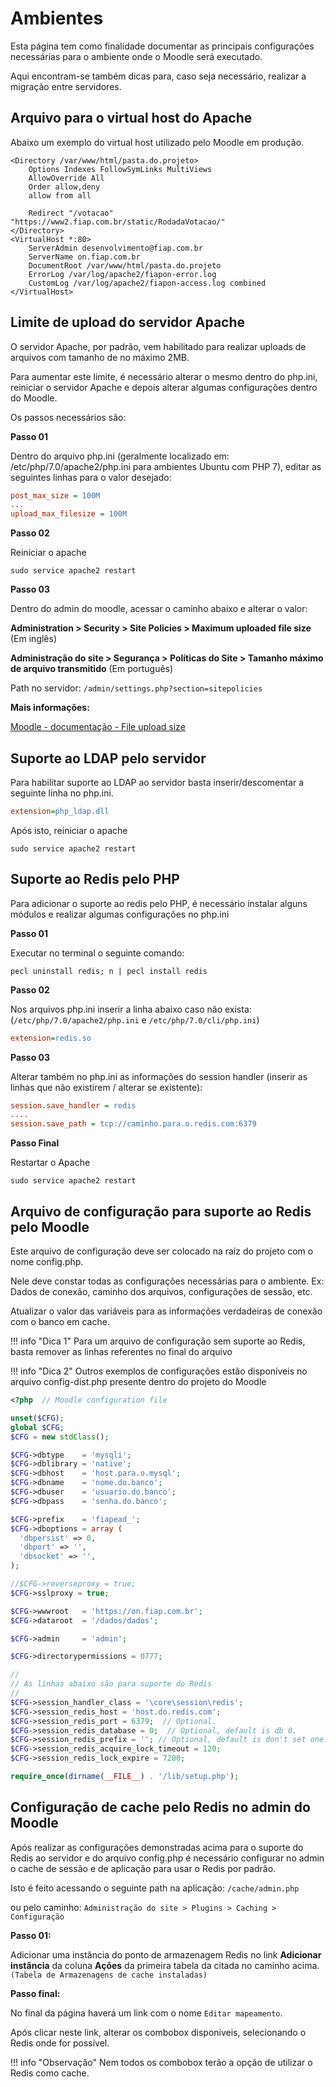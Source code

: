# Ambientes

Esta página tem como finalidade documentar as principais configurações necessárias para o ambiente 
onde o Moodle será executado.

Aqui encontram-se também dicas para, caso seja necessário, realizar a migração entre servidores.

## Arquivo para o virtual host do Apache

Abaixo um exemplo do virtual host utilizado pelo Moodle em produção.

```
<Directory /var/www/html/pasta.do.projeto>
	Options Indexes FollowSymLinks MultiViews
	AllowOverride All
	Order allow,deny
	allow from all
	
	Redirect "/votacao" "https://www2.fiap.com.br/static/RodadaVotacao/"
</Directory>
<VirtualHost *:80>
	ServerAdmin desenvolvimento@fiap.com.br
	ServerName on.fiap.com.br
	DocumentRoot /var/www/html/pasta.do.projeto
	ErrorLog /var/log/apache2/fiapon-error.log
	CustomLog /var/log/apache2/fiapon-access.log combined
</VirtualHost>
```

## Limite de upload do servidor Apache

O servidor Apache, por padrão, vem habilitado para realizar uploads de arquivos com tamanho de
no máximo 2MB.

Para aumentar este limite, é necessário alterar o mesmo dentro do php.ini, reiniciar o servidor
Apache e depois alterar algumas configurações dentro do Moodle.

Os passos necessários são:

**Passo 01**

Dentro do arquivo php.ini (geralmente localizado em: /etc/php/7.0/apache2/php.ini para ambientes Ubuntu com PHP 7),
editar as seguintes linhas para o valor desejado:
```ini
post_max_size = 100M
...
upload_max_filesize = 100M
```

**Passo 02**

Reiniciar o apache

```shell
sudo service apache2 restart
```

**Passo 03**

Dentro do admin do moodle, acessar o caminho abaixo e alterar o valor:

**Administration > Security > Site Policies > Maximum uploaded file size** (Em inglês)

**Administração do site > Segurança > Políticas do Site > Tamanho máximo de arquivo transmitido** (Em português)

Path no servidor: `/admin/settings.php?section=sitepolicies`

**Mais informações:**

[Moodle - documentação - File upload size](https://docs.moodle.org/22/en/File_upload_size)

## Suporte ao LDAP pelo servidor

Para habilitar suporte ao LDAP ao servidor basta inserir/descomentar a seguinte linha no php.ini.

```ini
extension=php_ldap.dll
```  

Após isto, reiniciar o apache 

```shell
sudo service apache2 restart
```

## Suporte ao Redis pelo PHP

Para adicionar o suporte ao redis pelo PHP, é necessário instalar alguns módulos e realizar algumas 
configurações no php.ini

**Passo 01**

Executar no terminal o seguinte comando:

```shell
pecl uninstall redis; n | pecl install redis
```

**Passo 02**

Nos arquivos php.ini inserir a linha abaixo caso não exista:
(`/etc/php/7.0/apache2/php.ini` e `/etc/php/7.0/cli/php.ini`)

```ini
extension=redis.so
```

**Passo 03**

Alterar também no php.ini as informações do session handler 
(inserir as linhas que não existirem / alterar se existente):

```ini
session.save_handler = redis
....
session.save_path = tcp://caminho.para.o.redis.com:6379
```

**Passo Final**

Restartar o Apache

```shell
sudo service apache2 restart
```

## Arquivo de configuração para suporte ao Redis pelo Moodle

Este arquivo de configuração deve ser colocado na raíz do projeto com o nome config.php.

Nele deve constar todas as configurações necessárias para o ambiente. Ex: Dados de conexão, 
caminho dos arquivos, configurações de sessão, etc.

Atualizar o valor das variáveis para as informações verdadeiras de conexão com o banco em cache.

!!! info "Dica 1"
    Para um arquivo de configuração sem suporte ao Redis, basta remover as linhas referentes 
    no final do arquivo 

!!! info "Dica 2"
    Outros exemplos de configurações estão disponíveis no arquivo config-dist.php presente
    dentro do projeto do Moodle

```php
<?php  // Moodle configuration file

unset($CFG);
global $CFG;
$CFG = new stdClass();

$CFG->dbtype    = 'mysqli';
$CFG->dblibrary = 'native';
$CFG->dbhost    = 'host.para.o.mysql';
$CFG->dbname    = 'nome.do.banco';
$CFG->dbuser    = 'usuario.do.banco';
$CFG->dbpass    = 'senha.do.banco';

$CFG->prefix    = 'fiapead_';
$CFG->dboptions = array (
  'dbpersist' => 0,
  'dbport' => '',
  'dbsocket' => '',
);

//$CFG->reverseproxy = true;
$CFG->sslproxy = true;

$CFG->wwwroot   = 'https://on.fiap.com.br';
$CFG->dataroot  = '/dados/dados';

$CFG->admin     = 'admin';

$CFG->directorypermissions = 0777;

//
// As linhas abaixo são para suporte do Redis
//
$CFG->session_handler_class = '\core\session\redis';
$CFG->session_redis_host = 'host.do.redis.com';
$CFG->session_redis_port = 6379;  // Optional.
$CFG->session_redis_database = 0;  // Optional, default is db 0.
$CFG->session_redis_prefix = ''; // Optional, default is don't set one.
$CFG->session_redis_acquire_lock_timeout = 120;
$CFG->session_redis_lock_expire = 7200;

require_once(dirname(__FILE__) . '/lib/setup.php');
```

## Configuração de cache pelo Redis no admin do Moodle

Após realizar as configurações demonstradas acima para o suporte do Redis ao servidor e do arquivo config.php
é necessário configurar no admin o cache de sessão e de aplicação para usar o Redis por padrão.

Isto é feito acessando o seguinte path na aplicação:
`/cache/admin.php`

ou pelo caminho: `Administração do site > Plugins > Caching > Configuração`

**Passo 01:**

Adicionar uma instância do ponto de armazenagem Redis no link **Adicionar instância** da coluna **Ações** da primeira 
tabela da citada no caminho acima. 
`(Tabela de Armazenagens de cache instaladas)`

**Passo final:**

No final da página haverá um link com o nome `Editar mapeamento`.

Após clicar neste link, alterar os combobox disponíveis, selecionando o Redis onde for possível.

!!! info "Observação"
    Nem todos os combobox terão a opção de utilizar o Redis como cache.   